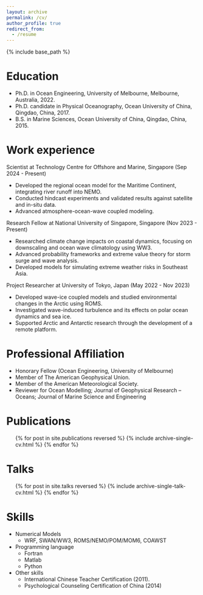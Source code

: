 ```yaml
---
layout: archive
permalink: /cv/
author_profile: true
redirect_from:
  - /resume
---
```


{% include base_path %}

Education
======
* Ph.D. in Ocean Engineering, University of Melbourne, Melbourne, Australia, 2022.
* Ph.D. candidate in Physical Oceanography, Ocean University of China, Qingdao, China, 2017.
* B.S. in Marine Sciences, Ocean University of China, Qingdao, China, 2015.

Work experience
======
Scientist at Technology Centre for Offshore and Marine, Singapore (Sep 2024 - Present)
  * Developed the regional ocean model for the Maritime Continent, integrating river runoff into NEMO.
  * Conducted hindcast experiments and validated results against satellite and in-situ data.
  * Advanced atmosphere-ocean-wave coupled modeling.
    
Research Fellow at National University of Singapore, Singapore (Nov 2023 - Present)
  * Researched climate change impacts on coastal dynamics, focusing on downscaling and ocean wave climatology using WW3.
  * Advanced probability frameworks and extreme value theory for storm surge and wave analysis.
  * Developed models for simulating extreme weather risks in Southeast Asia.
    
Project Researcher at University of Tokyo, Japan (May 2022 - Nov 2023)
  * Developed wave-ice coupled models and studied environmental changes in the Arctic using ROMS.
  * Investigated wave-induced turbulence and its effects on polar ocean dynamics and sea ice.
  * Supported Arctic and Antarctic research through the development of a remote platform.
  
Professional Affiliation
======
* Honorary Fellow (Ocean Engineering, University of Melbourne)
* Member of The American Geophysical Union.
* Member of the American Meteorological Society.
* Reviewer for Ocean Modelling; Journal of Geophysical Research – Oceans; Journal of Marine Science and Engineering

Publications
======
  <ul>{% for post in site.publications reversed %}
    {% include archive-single-cv.html %}
  {% endfor %}</ul>
  
Talks
======
  <ul>{% for post in site.talks reversed %}
    {% include archive-single-talk-cv.html  %}
  {% endfor %}</ul>

Skills
======
* Numerical Models
  * WRF, SWAN/WW3, ROMS/NEMO/POM/MOM6, COAWST
* Programming language
  * Fortran
  * Matlab
  * Python
* Other skills
  * International Chinese Teacher Certification (2011).
  * Psychological Counseling Certification of China (2014)
